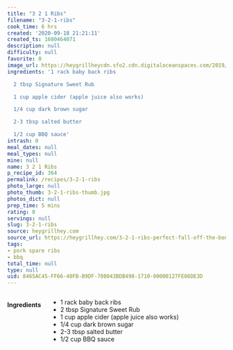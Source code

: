 ```yaml
---
title: "3 2 1 Ribs"
filename: "3-2-1-ribs"
cook_time: 6 hrs
created: '2020-09-18 21:21:11'
created_ts: 1600464071
description: null
difficulty: null
favorite: 0
image_url: https://heygrillheycdn.sfo2.cdn.digitaloceanspaces.com/2019/06/Copy-of-how-to-make_-1-683x1024.jpg
ingredients: '1 rack baby back ribs

  2 tbsp Signature Sweet Rub

  1 cup apple cider (apple juice also works)

  1/4 cup dark brown sugar

  2-3 tbsp salted butter

  1/2 cup BBQ sauce'
intrash: 0
meal_dates: null
meal_types: null
mine: null
name: 3 2 1 Ribs
p_recipe_id: 364
permalink: /recipes/3-2-1-ribs
photo_large: null
photo_thumb: 3-2-1-ribs-thumb.jpg
photos_dict: null
prep_time: 5 mins
rating: 0
servings: null
slug: 3-2-1-ribs
source: heygrillhey.com
source_url: https://heygrillhey.com/3-2-1-ribs-perfect-fall-off-the-bone-ribs/
tags:
- pork spare ribs
- bbq
total_time: null
type: null
uid: 8465AC45-FF66-40FB-B9DF-708043BDB498-1710-00000127FE86DE3D
---
```

<div class="large-8 medium-7 columns" id="writeup">	</div><!-- #writeup -->
</div><!-- #row-one -->
<div class="row" id="row-two">	<div class="medium-4 small-5 columns" id="ingredients"><h4>Ingredients</h4><div class="box box-ingredients content"><ul>
<li>1 rack baby back ribs</li>
<li>2 tbsp Signature Sweet Rub</li>
<li>1 cup apple cider (apple juice also works)</li>
<li>1/4 cup dark brown sugar</li>
<li>2-3 tbsp salted butter</li>
<li>1/2 cup BBQ sauce</li>
</ul>
</div>	</div>	<div class="medium-6 small-7 columns" id="directions">	</div>